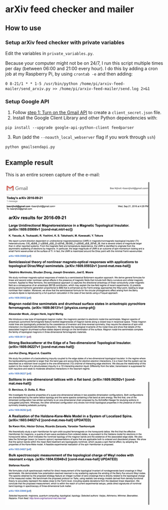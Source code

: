 # arXiv feed checker and mailer


## How to use
### Setup arXiv feed checker with private variables
Edit the variables in `private_variables.py`.

Because your computer might not be on 24/7, I run this script multiple times per day (between 06:00 and 21:00 every hour). I do this by adding a cron job at my Raspberry Pi, by using `crontab -e` and then adding:
```
0 8-21/1 * * 1-5 /usr/bin/python /home/pi/arxiv-feed-mailer/send_arxiv.py >> /home/pi/arxiv-feed-mailer/send.log 2>&1
```

### Setup Google API
1. Follow [step 1: Turn on the Gmail API](https://developers.google.com/gmail/api/quickstart/python#step_1_turn_on_the_api_name) to create a `client_secret.json` file.
2. Install the Google Client Library and other Python dependencies with:
```
pip install --upgrade google-api-python-client feedparser
```
3. Run (add the `--noauth_local_webserver` flag if you work through `ssh`)
```
python gmailsendapi.py
```

## Example result
This is an entire screen capture of the e-mail:  

![](https://github.com/basnijholt/arxiv-feed-mailer/blob/master/screenshot.jpg)

